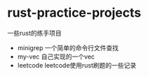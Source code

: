 # rust-practice-projects
一些rust的练手项目

- minigrep  一个简单的命令行文件查找
- my-vec 自己实现的一个vec
- leetcode leetcode使用rust刷题的一些记录